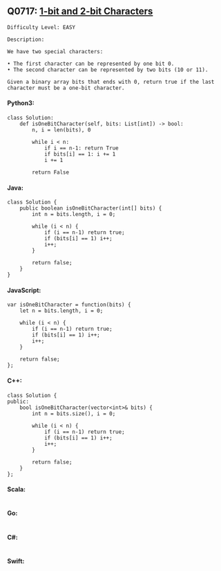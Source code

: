 ## Q0717: [1-bit and 2-bit Characters](https://leetcode.com/problems/1-bit-and-2-bit-characters/)

```
Difficulty Level: EASY
```

```
Description:

We have two special characters:

• The first character can be represented by one bit 0.
• The second character can be represented by two bits (10 or 11).

Given a binary array bits that ends with 0, return true if the last character must be a one-bit character.
```

#### Python3:

```
class Solution:
    def isOneBitCharacter(self, bits: List[int]) -> bool:
        n, i = len(bits), 0

        while i < n:
            if i == n-1: return True
            if bits[i] == 1: i += 1
            i += 1

        return False
```

#### Java:

```
class Solution {
    public boolean isOneBitCharacter(int[] bits) {
        int n = bits.length, i = 0;

        while (i < n) {
            if (i == n-1) return true;
            if (bits[i] == 1) i++;
            i++;
        }

        return false;
    }
}
```

#### JavaScript:

```
var isOneBitCharacter = function(bits) {
    let n = bits.length, i = 0;

    while (i < n) {
        if (i == n-1) return true;
        if (bits[i] == 1) i++;
        i++;
    }

    return false;
};
```

#### C++:

```
class Solution {
public:
    bool isOneBitCharacter(vector<int>& bits) {
        int n = bits.size(), i = 0;

        while (i < n) {
            if (i == n-1) return true;
            if (bits[i] == 1) i++;
            i++;
        }

        return false;
    }
};
```

#### Scala:

```

```

#### Go:

```

```

#### C#:

```

```

#### Swift:

```

```